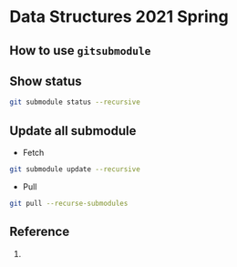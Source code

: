 # Data Structures 2021 Spring



## How to use `gitsubmodule`


Show status
-----------

```bash
git submodule status --recursive
```

Update all submodule
--------------------

- Fetch
```bash
git submodule update --recursive
```

- Pull
```bash
git pull --recurse-submodules
```

## Reference
1. 